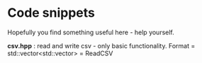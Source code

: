 # Code snippets

Hopefully you find something useful here - help yourself.

**csv.hpp** : read and write csv - only basic functionality. Format = std::vector<std::vector<double>> = ReadCSV

